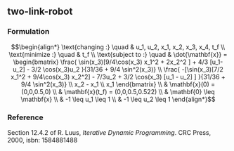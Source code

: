 ## two-link-robot

### Formulation
```math
\begin{align*}
\text{changing :} \quad & u_1, u_2, x_1, x_2, x_3, x_4, t_f \\
\text{minimize :} \quad & t_f \\
\text{subject to :} \quad & \dot{\mathbf{x}} = \begin{bmatrix}
\frac{ \sin(x_3)[9/4\cos(x_3) x_1^2 + 2x_2^2 ] + 4/3 [u_1-u_2] - 3/2 \cos(x_3)u_2 }{31/36 + 9/4 \sin^2(x_3)} \\
\frac{ -[\sin(x_3)[7/2 x_1^2 + 9/4\cos(x_3) x_2^2] - 7/3u_2 + 3/2 \cos(x_3) [u_1 - u_2] ]    }{31/36 + 9/4 \sin^2(x_3)} \\
x_2 - x_1 \\
x_1
\end{bmatrix} \\
& \mathbf{x}(0) = (0,0,0.5,0) \\
& \mathbf{x}(t_f) = (0,0,0.5,0.522) \\
& \mathbf{0} \leq \mathbf{x} \\
& -1 \leq u_1 \leq 1 \\
& -1 \leq u_2 \leq 1
\end{align*}
```

### Reference
Section 12.4.2 of R. Luus, *Iterative Dynamic Programming*. CRC Press, 2000, isbn: 1584881488